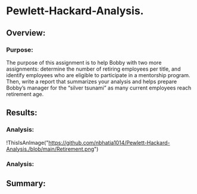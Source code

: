 # Pewlett-Hackard-Analysis.

## Overview:

### Purpose:
The purpose of this assignment is to help Bobby with two more assignments: determine the number of retiring employees per title, and identify employees who are eligible to participate in a mentorship program. Then, write a report that summarizes your analysis and helps prepare Bobby’s manager for the “silver tsunami” as many current employees reach retirement age.

## Results:

### Analysis:
!ThisIsAnImage("https://github.com/nbhatia1014/Pewlett-Hackard-Analysis./blob/main/Retirement.png")


### Analysis:

## Summary:
